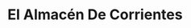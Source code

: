 ---
title: "El Almacén De Corrientes"
url: /corrientes/el-almacen-de-corrientes/
shop: supermercado
---